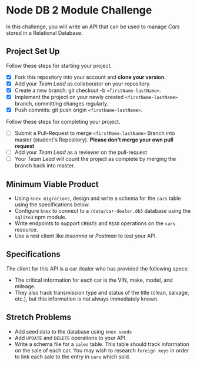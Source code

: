 # Node DB 2 Module Challenge

In this challenge, you will write an API that can be used to manage _Cars_
stored in a Relational Database.

## Project Set Up

Follow these steps for starting your project.

- [x] Fork this repository into your account and **clone your version**.
- [x] Add your _Team Lead_ as collaborator on your repository.
- [x] Create a new branch: git checkout -b `<firstName-lastName>`.
- [x] Implement the project on your newly created `<firstName-lastName>` branch,
      committing changes regularly.
- [x] Push commits: git push origin `<firstName-lastName>`.

Follow these steps for completing your project.

- [ ] Submit a Pull-Request to merge `<firstName-lastName>` Branch into master
      (student's Repository). **Please don't merge your own pull request**
- [ ] Add your _Team Lead_ as a reviewer on the pull-request
- [ ] Your _Team Lead_ will count the project as complete by merging the branch
      back into master.

## Minimum Viable Product

- Using `knex migrations`, design and write a schema for the `cars` table using
  the specifications below.
- Configure `knex` to connect to a `/data/car-dealer.db3` database using the
  `sqlite3` npm module.
- Write endpoints to support `CREATE` and `READ` operations on the `cars`
  resource.
- Use a rest client like _Insomnia_ or _Postman_ to test your API.

## Specifications

The client for this API is a car dealer who has provided the following specs:

- The critical information for each car is the VIN, make, model, and mileage.
- They also track transmission type and status of the title (clean, salvage,
  etc.), but this information is not always immediately known.

## Stretch Problems

- Add seed data to the database using `knex seeds`
- Add `UPDATE` and `DELETE` operations to your API.
- Write a schema file for a `sales` table. This table should track information
  on the sale of each car. You may wish to research `foreign keys` in order to
  link each sale to the entry in `cars` which sold.
